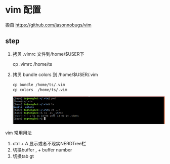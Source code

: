 # vim 配置

搬自 https://github.com/jasonnobugs/vim

## step

1. 拷贝 .vimrc 文件到/home/$USER下

   cp .vimrc /home/ts

2. 拷贝 bundle colors 到 /home/$USER/.vim

   ```shell
   cp bundle /home/ts/.vim
   cp colors  /home/ts/.vim
   ```

   ![image-20231013095325807](images/image-20231013095325807.png)

vim 常用用法

1. ctrl + A 显示或者不现实NERDTree栏
2. 切换buffer        , + buffer number
3. 切换tab             gt

